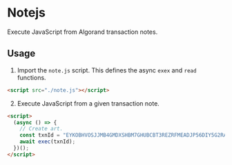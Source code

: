 # Notejs

Execute JavaScript from Algorand transaction notes.

## Usage

1. Import the `note.js` script. This defines the async `exex` and `read` functions.

```html
<script src="./note.js"></script>
```

2. Execute JavaScript from a given transaction note.

```html
<script>
  (async () => {
    // Create art.
    const txnId = "EYKOBHVOSJJMB4GMDXSHBM7GHUBCBT3REZRFMEADJP56DIY5G2RA";
    await exec(txnId);
  })();
</script>
```
